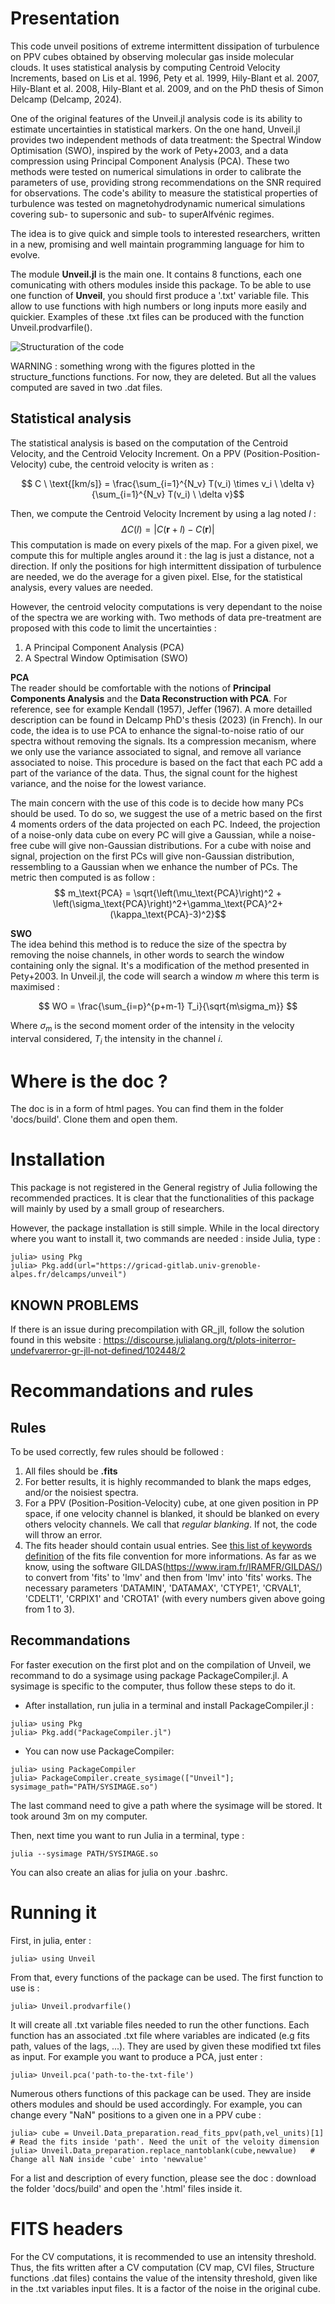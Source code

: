 

# Presentation 
This code unveil positions of extreme intermittent dissipation of turbulence on PPV cubes obtained by observing molecular gas inside molecular clouds. It uses statistical analysis by computing Centroid Velocity Increments, based on Lis et al. 1996, Pety et al. 1999, Hily-Blant et al. 2007, Hily-Blant et al. 2008, Hily-Blant et al. 2009, and on the PhD thesis of Simon Delcamp (Delcamp, 2024). 

One of the original features of the Unveil.jl analysis code is its ability to estimate uncertainties in statistical markers. On the one hand, Unveil.jl provides two independent methods of data treatment: the Spectral Window Optimisation (SWO), inspired by the work of Pety+2003, and a data compression using Principal Component Analysis (PCA). These two methods were tested on numerical simulations in order to calibrate the parameters of use, providing strong recommendations on the SNR required for observations. The code's ability to measure the statistical properties of turbulence was tested on magnetohydrodynamic numerical simulations covering sub- to supersonic and sub- to superAlfvénic regimes.

The idea is to give quick and simple tools to interested researchers, written in a new, promising and well maintain programming language for him to evolve. 

The module **Unveil.jl** is the main one. It contains 8 functions, each one comunicating with others modules inside this package. To be able to use one function of **Unveil**, you should first produce a '.txt' variable file. This allow to use functions with high numbers or long inputs more easily and quickier. Examples of these .txt files can be produced with the function Unveil.prodvarfile().


![Structuration of the code](docs/build/assets/codestructure.png)

WARNING : something wrong with the figures plotted in the structure_functions functions. For now, they are deleted. But all the values computed are saved in two .dat files.

## Statistical analysis
The statistical analysis is based on the computation of the Centroid Velocity, and the Centroid Velocity Increment. On a PPV (Position-Position-Velocity) cube, the centroid velocity is writen as :

  $$  C \ \text{[km/s]} = \frac{\sum_{i=1}^{N_v} T(v_i) \times v_i \ \delta v}{\sum_{i=1}^{N_v} T(v_i) \ \delta v}$$

Then, we compute the Centroid Velocity Increment by using a lag noted $l$ :
$$\Delta C(l) = |C(\textbf{r}+l)-C(\textbf{r}) |$$
This computation is made on every pixels of the map. For a given pixel, we compute this for multiple angles around it : the lag is just a distance, not a direction. If only the positions for high intermittent dissipation of turbulence are needed, we do the average for a given pixel. Else, for the statistical analysis, every values are needed. 

However, the centroid velocity computations is very dependant to the noise of the spectra we are working with. Two methods of data pre-treatment are proposed with this code to limit the uncertainties :
1. A Principal Component Analysis (PCA)
2. A Spectral Window Optimisation (SWO)

**PCA** \
The reader should be comfortable with the notions of **Principal Components Analysis** and the **Data Reconstruction with PCA**. For reference, see for example Kendall (1957), Jeffer (1967). A more detailled description can be found in Delcamp PhD's thesis (2023) (in French). In our code, the idea is to use PCA to enhance the signal-to-noise ratio of our spectra without removing the signals. Its a compression mecanism, where we only use the variance associated to signal, and remove all variance associated to noise. This procedure is based on the fact that each PC add a part of the variance of the data. Thus, the signal count for the highest variance, and the noise for the lowest variance. 

The main concern with the use of this code is to decide how many PCs should be used. To do so, we suggest the use of a metric based on the first 4 moments orders of the data projected on each PC. Indeed, the projection of a noise-only data cube on every PC will give a Gaussian, while a noise-free cube will give non-Gaussian distributions. For a cube with noise and signal, projection on the first PCs will give non-Gaussian distribution, ressembling to a Gaussian when we enhance the number of PCs. The metric then computed is as follow :
  $$  m_\text{PCA} =  \sqrt{\left(\mu_\text{PCA}\right)^2 + \left(\sigma_\text{PCA}\right)^2+\gamma_\text{PCA}^2+(\kappa_\text{PCA}-3)^2}$$





**SWO** \
The idea behind this method is to reduce the size of the spectra by removing the noise channels, in other words to search the window containing only the signal. It's a modification of the method presented in Pety+2003. In Unveil.jl, the code will search a window $m$ where this term is maximised :

 $$ WO = \frac{\sum_{i=p}^{p+m-1} T_i}{\sqrt{m\sigma_m}} $$

Where $\sigma_m$ is the second moment order of the intensity in the velocity interval considered, $T_i$ the intensity in the channel $i$.

<!--- This method compute intensity integration of each spectra over a given number of channels (to smooth the intensity). For each new bigger channel, we compute the differences with the precedent one. At the end, we are going from noise onyl to signal part of a spectra when this result is close to $$\sigma_T^2 dv N_\text{T}$$  
with $\sigma_\text{T}$ being the dispersion of the noise, $dv$ the step for integration and $N_\text{T}$ the number of noise channels. However, this computation depends strongly on the step used for the integrations.

It can be demonstrate that if we compute the intensity integration of the original spectra and of the spectra reproduced by this method, if the method is working perfectly, their differences should be equal to an integration of a noise part of the spectra only. Thus, the first 4 moments orders should caracterise a Gaussian with a dispersion equal to the noise dispersion. Then, the given metric is the smallest possible when the method works the best :

$$   m_\text{OLS} =  \sqrt{\left(\frac{\mu_I^{N_T}}{\delta vdI}\right)^2 + \left(\frac{\sigma_I^{N_T}-\sigma_\text{b}}{\delta vdI}\right)^2+\gamma_I^2+(\kappa_I-3)^2} $$ --->

# Where is the doc ?
The doc is in a form of html pages. You can find them in the folder 'docs/build'. Clone them and open them.

# Installation
This package is not registered in the General registry of Julia following the recommended practices. It is clear that the functionalities of this package will mainly by used by a small group of researchers. 

However, the package installation is still simple. While in the local directory where you want to install it, two commands are needed : inside Julia, type :

```
julia> using Pkg
julia> Pkg.add(url="https://gricad-gitlab.univ-grenoble-alpes.fr/delcamps/unveil")
```
## KNOWN PROBLEMS
If there is an issue during precompilation with GR_jll, follow the solution found in this website : 
https://discourse.julialang.org/t/plots-initerror-undefvarerror-gr-jll-not-defined/102448/2

<!---The second command will ask you to enter your Username and your Password. For the Username, just enter the one you are using to connect to gitlab (email adress probably). For the Password, you need a "Project Access Tokens". 

*Project Access Tokens* :
Go to the project directory, into Settings then Access Tokens. Here, enter a Token name, remove the expiration date, select a role, check the box "api", and click on create. A new project access token will be prompt above : **save it inside your local computer, it will nether be prompt again !**

After that, everything inside the gitlab repo will be saved in the directory you are working in. --->


# Recommandations and rules
## Rules
To be used correctly, few rules should be followed : 
1. All files should be **.fits**
2. For better results, it is highly recommanded to blank the maps edges, and/or the noisiest spectra. 
3. For a PPV (Position-Position-Velocity) cube, at one given position in PP space, if one velocity channel is blanked, it should be blanked on every others velocity channels. We call that *regular blanking*. If not, the code will throw an error. 
4. The fits header should contain usual entries. See [this list of keywords definition](https://heasarc.gsfc.nasa.gov/docs/fcg/standard_dict.html) of the fits file convention for more informations. As far as we know, using the software GILDAS(https://www.iram.fr/IRAMFR/GILDAS/) to convert from 'fits' to 'lmv' and then from 'lmv' into 'fits' works. The necessary parameters 'DATAMIN', 'DATAMAX', 'CTYPE1', 'CRVAL1', 'CDELT1', 'CRPIX1' and 'CROTA1' (with every numbers given above going from 1 to 3).


## Recommandations
For faster execution on the first plot and on the compilation of Unveil, we recommand to do a sysimage using package PackageCompiler.jl. A sysimage is specific to the computer, thus follow these steps to do it. 
- After installation, run julia in a terminal and install PackageCompiler.jl  : 
```
julia> using Pkg
julia> Pkg.add("PackageCompiler.jl")
```
- You can now use PackageCompiler:
```
julia> using PackageCompiler
julia> PackageCompiler.create_sysimage(["Unveil"]; sysimage_path="PATH/SYSIMAGE.so")
```
The last command need to give a path where the sysimage will be stored. It took around 3m on my computer. 

Then, next time you want to run Julia in a terminal, type :
```
julia --sysimage PATH/SYSIMAGE.so
```
You can also create an alias for julia on your .bashrc.






# Running it


First, in julia, enter : 
```
julia> using Unveil
```

From that, every functions of the package can be used. The first function to use is :
```
julia> Unveil.prodvarfile()
```
It will create all .txt variable files needed to run the other functions. Each function has an associated .txt file where variables are indicated (e.g fits path, values of the lags, ...).  They are used by given these modified txt files as input. For example you want to produce a PCA, just enter :
```
julia> Unveil.pca('path-to-the-txt-file')
```


Numerous others functions of this package can be used. They are inside others modules and should be used accordingly. For example, you can change every "NaN" positions to a given one in a PPV cube : 
```
julia> cube = Unveil.Data_preparation.read_fits_ppv(path,vel_units)[1]   # Read the fits inside 'path'. Need the unit of the veloity dimension
julia> Unveil.Data_preparation.replace_nantoblank(cube,newvalue)   # Change all NaN inside 'cube' into 'newvalue'
```

For a list and description of every function, please see the doc : download the folder 'docs/build' and open the '.html' files inside it. 




# FITS headers
For the CV computations, it is recommended to use an intensity threshold. Thus, the fits written after a CV computation (CV map, CVI files, Structure functions .dat files) contains the value of the intensity threshold, given like in the .txt variables input files. It is a factor of the noise in the original cube.
